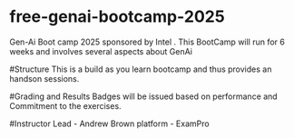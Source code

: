 # free-genai-bootcamp-2025
Gen-Ai Boot camp 2025 sponsored by Intel .
 This BootCamp will run for 6 weeks and involves several aspects about GenAi

 #Structure
 This is a build as you learn bootcamp and thus provides an handson sessions.

 #Grading and Results
 Badges will be issued based on performance and Commitment to the exercises.

 #Instructor 
Lead -  Andrew Brown 
platform - ExamPro 
